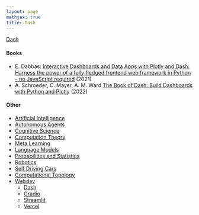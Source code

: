 ```yaml
---
layout: page
mathjax: true
title: Dash
---
```

[Dash](https://plotly.com/dash/)

#### Books
* E. Dabbas: [Interactive Dashboards and Data Apps with Plotly and Dash: Harness the power of a fully fledged frontend web framework in Python – no JavaScript required](https://www.amazon.com/Interactive-Dashboards-Data-Apps-Plotly/dp/1800568916) (2021)
* A. Schroeder, C. Mayer, A. M. Ward [The Book of Dash: Build Dashboards with Python and Plotly](https://www.amazon.com/Python-Dash-Analysis-Visualization-Plotly/dp/1718502222) (2022)

#### Other
* [Artificial Intelligence](/artificial_intelligence)
* [Autonomous Agents](/autonomous_agents)
* [Cognitive Science](/cognitive_science)
* [Computation Theory](/computation_theory)
* [Meta Learning](/meta_learning)
* [Language Models](/language_models)
* [Probabilities and Statistics](/probabilities_and_statistics)
* [Robotics](/robotics)
* [Self Driving Cars](/self_driving_cars)
* [Computational Topology](/computational_topology)
* [Webdev](/webdev)
  * [Dash](/webdev/dash)
  * [Gradio](/webdev/gradio)
  * [Streamlit](/webdev/streamlit)
  * [Vercel](/webdev/vercel)
